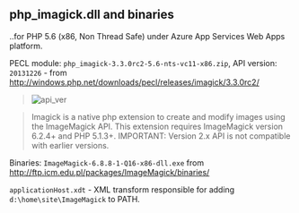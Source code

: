 php_imagick.dll and binaries
----------------------------

..for PHP 5.6 (x86, Non Thread Safe) under Azure App Services Web Apps platform.

PECL module: `php_imagick-3.3.0rc2-5.6-nts-vc11-x86.zip`, API version: `20131226` - from http://windows.php.net/downloads/pecl/releases/imagick/3.3.0rc2/
>![api_ver](https://raw.githubusercontent.com/snobu/php-imagick-webapps/master/screenshots-from-portal/imagick_api_ver.png "api_ver")


>Imagick is a native php extension to create and modify images using the ImageMagick API.
>This extension requires ImageMagick version 6.2.4+ and PHP 5.1.3+.
>IMPORTANT: Version 2.x API is not compatible with earlier versions.

Binaries: `ImageMagick-6.8.8-1-Q16-x86-dll.exe` from http://ftp.icm.edu.pl/packages/ImageMagick/binaries/

`applicationHost.xdt` - XML transform responsible for adding `d:\home\site\ImageMagick` to PATH.
